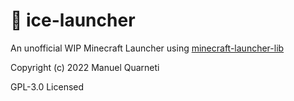 # 🧊 ice-launcher

An unofficial WIP Minecraft Launcher using [minecraft-launcher-lib](https://gitlab.com/JakobDev/minecraft-launcher-lib)

Copyright (c) 2022 Manuel Quarneti

GPL-3.0 Licensed
